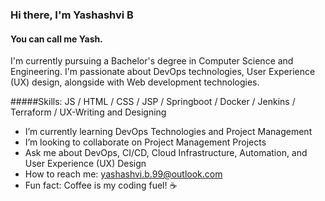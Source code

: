 ### Hi there, I'm Yashashvi B
#### You can call me Yash.
I'm currently pursuing a Bachelor's degree in Computer Science and Engineering. I'm passionate about DevOps technologies, User Experience (UX) design, alongside with Web development technologies.


#####Skills: JS / HTML / CSS / JSP / Springboot / Docker / Jenkins / Terraform / UX-Writing and Designing

- I’m currently learning DevOps Technologies and Project Management 
- I’m looking to collaborate on Project Management Projects 
- Ask me about DevOps, CI/CD, Cloud Infrastructure, Automation, and User Experience (UX) Design 
- How to reach me: yashashvi.b.99@outlook.com 
- Fun fact: Coffee is my coding fuel! ☕️ 

